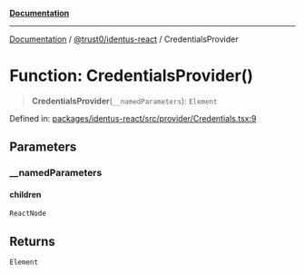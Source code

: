 [**Documentation**](../../../README.md)

***

[Documentation](../../../README.md) / [@trust0/identus-react](../README.md) / CredentialsProvider

# Function: CredentialsProvider()

> **CredentialsProvider**(`__namedParameters`): `Element`

Defined in: [packages/identus-react/src/provider/Credentials.tsx:9](https://github.com/trust0-project/identus/blob/9aa63ce6158d420e9188511e0533b33037bf61df/packages/identus-react/src/provider/Credentials.tsx#L9)

## Parameters

### \_\_namedParameters

#### children

`ReactNode`

## Returns

`Element`
